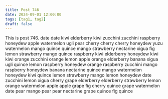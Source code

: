 ```yaml
---
title: Post 746
date: 2024-09-01 12:00:00
tags: [tag1, tag2]
draft: false
---
```

This is post 746.
date
date
kiwi
elderberry
kiwi
zucchini
zucchini
raspberry
honeydew
apple
watermelon
ugli
pear
cherry
cherry
cherry
honeydew
yuzu
watermelon
mango
quince
quince
mango
strawberry
nectarine
xigua
fig
lemon
strawberry
mango
quince
raspberry
kiwi
elderberry
honeydew
kiwi
kiwi
orange
zucchini
orange
lemon
apple
orange
elderberry
banana
xigua
ugli
quince
lemon
raspberry
honeydew
orange
raspberry
zucchini
mango
raspberry
honeydew
banana
nectarine
quince
mango
watermelon
honeydew
kiwi
quince
lemon
strawberry
mango
lemon
honeydew
date
zucchini
lemon
xigua
cherry
grape
elderberry
elderberry
strawberry
lemon
orange
watermelon
apple
apple
grape
fig
cherry
quince
grape
watermelon
date
pear
mango
pear
pear
nectarine
grape
quince
fig
quince
